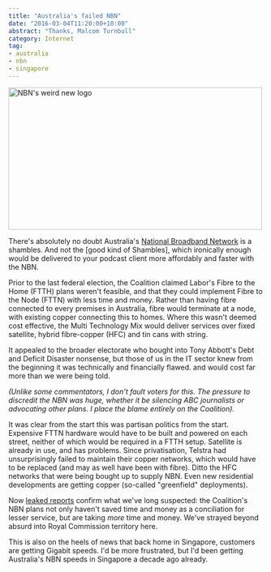 ```yaml
---
title: "Australia's failed NBN"
date: "2016-03-04T11:20:00+10:00"
abstract: "Thanks, Malcom Turnbull"
category: Internet
tag:
- australia
- nbn
- singapore
---
```

<p><img src="https://rubenerd.com/files/2016/nbn.jpg" srcset="https://rubenerd.com/files/2016/nbn.jpg 1x, https://rubenerd.com/files/2016/nbn@2x.jpg 2x" alt="NBN's weird new logo" style="width:500px; height:281px" /></p>

There's absolutely no doubt Australia's [National Broadband Network] is a shambles. And not the [good kind of Shambles], which ironically enough would be delivered to your podcast client more affordably and faster with the NBN.

Prior to the last federal election, the Coalition claimed Labor's Fibre to the Home (FTTH) plans weren't feasible, and that they could implement Fibre to the Node (FTTN) with less time and money. Rather than having fibre connected to every premises in Australia, fibre would terminate at a node, with existing copper connecting this to homes. Where this wasn't deemed cost effective, the Multi Technology Mix would deliver services over fixed satellite, hybrid fibre-copper (HFC) and tin cans with string.

It appealed to the broader electorate who bought into Tony Abbott's Debt and Deficit Disaster nonsense, but those of us in the IT sector knew from the beginning it was technically and financially flawed. and would cost far more than we were being told.

<p style="font-style:italic">(Unlike some commentators, I don’t fault voters for this. The pressure to discredit the NBN was huge, whether it be silencing ABC journalists or advocating other plans. I place the blame entirely on the Coalition).</p>

It was clear from the start this was partisan politics from the start. Expensive FTTN hardware would have to be built and powered on each street, neither of which would be required in a FTTH setup. Satellite is already in use, and has problems. Since privatisation, Telstra had unsurprisingly failed to maintain their copper networks, which would have to be replaced (and may as well have been with fibre). Ditto the HFC networks that were being bought up to supply NBN. Even new residential developments are getting copper (so-called "greenfield" deployments).

Now [leaked reports] confirm what we've long suspected: the Coalition's NBN plans not only haven't saved time and money as a conciliation for lesser service, but are taking *more* time and money. We've strayed beyond absurd into Royal Commission territory here.

This is also on the heels of news that back home in Singapore, customers are getting Gigabit speeds. I'd be more frustrated, but I'd been getting Australia's NBN speeds in Singapore a decade ago already.

[National Broadband Network]: https://www.nbnco.com.au/
[the good kind of Shambles]: http://onsug.com/archives/category/shambles
[leaked reports]: http://www.theguardian.com/australia-news/2016/feb/29/communications-minister-denies-national-broadband-network-in-crisis

